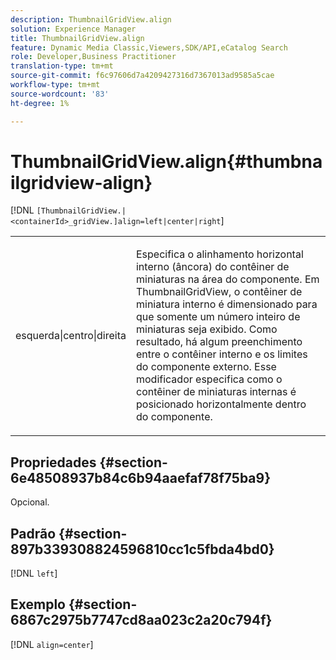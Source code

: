 ```yaml
---
description: ThumbnailGridView.align
solution: Experience Manager
title: ThumbnailGridView.align
feature: Dynamic Media Classic,Viewers,SDK/API,eCatalog Search
role: Developer,Business Practitioner
translation-type: tm+mt
source-git-commit: f6c97606d7a4209427316d7367013ad9585a5cae
workflow-type: tm+mt
source-wordcount: '83'
ht-degree: 1%

---
```



# ThumbnailGridView.align{#thumbnailgridview-align}

[!DNL `[ThumbnailGridView.|<containerId>_gridView.]align=left|center|right`]

<table id="table_95890560230C48BBB03A8082F56382CA"> 
 <tbody> 
  <tr> 
   <td> <p> <span class="codeph"> esquerda|centro|direita</span> </p> </td> 
   <td> <p> Especifica o alinhamento horizontal interno (âncora) do contêiner de miniaturas na área do componente. Em ThumbnailGridView, o contêiner de miniatura interno é dimensionado para que somente um número inteiro de miniaturas seja exibido. Como resultado, há algum preenchimento entre o contêiner interno e os limites do componente externo. Esse modificador especifica como o contêiner de miniaturas internas é posicionado horizontalmente dentro do componente. </p> </td> 
  </tr> 
 </tbody> 
</table>

## Propriedades {#section-6e48508937b84c6b94aaefaf78f75ba9}

Opcional.

## Padrão {#section-897b339308824596810cc1c5fbda4bd0}

[!DNL `left`]

## Exemplo {#section-6867c2975b7747cd8aa023c2a20c794f}

[!DNL `align=center`]
